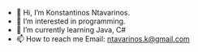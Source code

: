 - 👋 Hi, I’m Konstantinos Ntavarinos.
- 👀 I’m interested in programming.
- 🌱 I’m currently learning Java, C#
- 📫 How to reach me Email: ntavarinos.k@gmail.com

<!---
ntavas/ntavas is a ✨ special ✨ repository because its `README.md` (this file) appears on your GitHub profile.
You can click the Preview link to take a look at your changes.
--->
